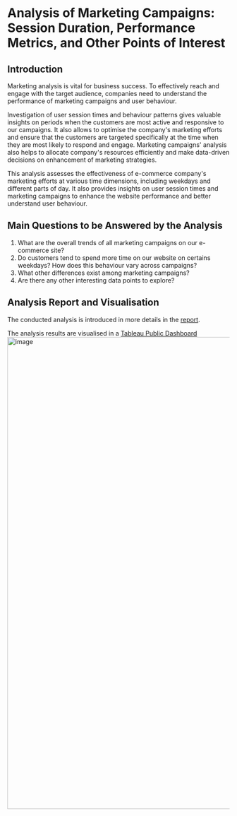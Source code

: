 # Analysis of Marketing Campaigns: Session Duration, Performance Metrics, and Other Points of Interest
## Introduction 
Marketing analysis is vital for business success. To effectively reach and engage with the target audience, companies need to understand the performance of marketing campaigns and user behaviour. 

Investigation of user session times and behaviour patterns gives valuable insights on periods when the customers are most active and responsive to our campaigns. It also allows to optimise the company's marketing efforts and ensure that the customers are targeted specifically at the time when they are most likely to respond and engage. 
Marketing campaigns' analysis also helps to allocate company's resources efficiently and make data-driven decisions on enhancement of marketing strategies. 

This analysis assesses the effectiveness of e-commerce company's marketing efforts at various time dimensions, including weekdays and different parts of day. It also provides insights on user session times and marketing campaigns to enhance the website performance and better understand user behaviour.

## Main Questions to be Answered by the Analysis
1. What are the overall trends of all marketing campaigns on our e-commerce site?
2. Do customers tend to spend more time on our website on certains weekdays? How does this behaviour vary across campaigns?
3. What other differences exist among marketing campaigns?
4. Are there any other interesting data points to explore?

## Analysis Report and Visualisation
The conducted analysis is introduced in more details in the [report](https://docs.google.com/document/d/13qJUtOk--pWHQaYBDujg8AR6B07T9AP82DNKgqVxxMc/edit?usp=sharing).  

The analysis results are visualised in a [Tableau Public Dashboard](https://public.tableau.com/views/MarketingAnalystProject_17168169966960/Dashboard?:language=en-US&publish=yes&:sid=&:display_count=n&:origin=viz_share_link)
<img width="1069" alt="image" src="https://github.com/Ieva-Ieva/Marketing-Campaign-Analysis/assets/96474283/78daec49-50a8-4a36-bec8-b8c96fbcb657">
